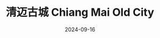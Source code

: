 ---
title: 清迈古城 Chiang Mai Old City
date: 2024-09-16
weight: 1
resources:
    - src: DSC02455_cover.JPG
      title: 塔佩门 Tha Phae Gate
      params:
          cover: true
    - src: DSC02213.JPG
      title: 塔佩门 Tha Phae Gate
    - src: DSC02214.JPG
      title: 塔佩门 Tha Phae Gate
    - src: DSC02215.JPG
      title: 塔佩门 Tha Phae Gate
---